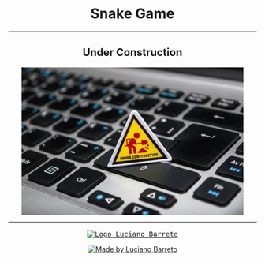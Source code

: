 <h1 align="center">Snake Game</h1>

---

<h2 align="center">Under Construction</h2>

<p align="center">
  <kbd><img align="center" src="under-construction.gif" alt="Under Construction" width="450"/></kbd>
</p>

---

<p align="center">
  <a href="https://www.linkedin.com/in/lucianobalmeida/">
    <kbd><img align="center" src="gifhub.gif" alt="Logo Luciano Barreto" width="900"/></kbd>
  </a>
</p>

<p align="center">  
  <a href="https://www.linkedin.com/in/lucianobalmeida/">
    <img alt="Made by Luciano Barreto" src="https://img.shields.io/badge/Being%20developed%20by-Luciano%20Barreto-blue">
  </a>  
</p>
